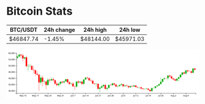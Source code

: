# Bitcoin Stats

BTC/USDT|24h change|24h high|24h low|
|---|---|---|---|
|$46847.74|-1.45%|$48144.00|$45971.03|

<img src="./chart.svg">
